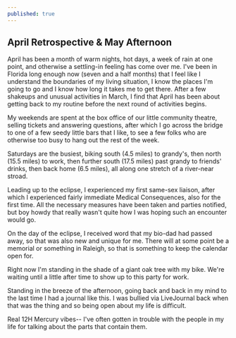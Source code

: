 ```yaml
---
published: true
---
```

## April Retrospective & May Afternoon

April has been a month of warm nights, hot days, a week of rain at one point, and otherwise a settling-in feeling has come over me. I've been in Florida long enough now (seven and a half months) that I feel like I understand the boundaries of my living situation, I know the places I'm going to go and I know how long it takes me to get there. After a few shakeups and unusual activities in March, I find that April has been about getting back to my routine before the next round of activities begins.

My weekends are spent at the box office of our little community theatre, selling tickets and answering questions, after which I go across the bridge to one of a few seedy little bars that I like, to see a few folks who are otherwise too busy to hang out the rest of the week.

Saturdays are the busiest, biking south (4.5 miles) to grandy's, then north (15.5 miles) to work, then further south (17.5 miles) past grandy to friends' drinks, then back home (6.5 miles), all along one stretch of a river-near stroad.

Leading up to the eclipse, I experienced my first same-sex liaison, after which I experienced fairly immediate Medical Consequences, also for the first time. All the necessary measures have been taken and parties notified, but boy howdy that really wasn't quite how I was hoping such an encounter would go.

On the day of the eclipse, I received word that my bio-dad had passed away, so that was also new and unique for me. There will at some point be a memorial or something in Raleigh, so that is something to keep the calendar open for.

Right now I'm standing in the shade of a giant oak tree with my bike. We're waiting until a little after time to show up to this party for work.

Standing in the breeze of the afternoon, going back and back in my mind to the last time I had a journal like this. I was bullied via LiveJournal back when that was the thing and so being open about my life is difficult.

Real 12H Mercury vibes-- I've often gotten in trouble with the people in my life for talking about the parts that contain them.